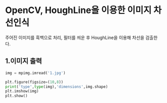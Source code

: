 # OpenCV, HoughLine을 이용한 이미지 차선인식
주어진 이미지를 흑백으로 처리, 필터를 씌운 후 
HoughLine을 이용해 차선을 검출한다.
## 1.이미지 출력
```python
img = mpimg.imread('1.jpg')

plt.figure(figsize=(10,8))
print('type',type(img),'dimensions',img.shape)
plt.imshow(img)
plt.show()
```
